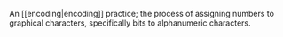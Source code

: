 An [[encoding|encoding]] practice; the process of assigning numbers to graphical characters, specifically bits to alphanumeric characters.